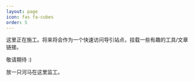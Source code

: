 ```yaml
---
layout: page
icon: fas fa-cubes
order: 5
---
```


这里正在施工。将来将会作为一个快速访问导引站点，挂载一些有趣的工具/文章链接。

敬请期待 :)    

放一只河马在这里监工。

<h1><i class="fa-solid fa-hippo fa-bounce fa-sm"></i></h1>
